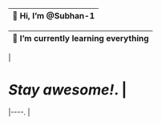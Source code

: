 
| 👋 Hi, I’m @Subhan-1                 
|-----------------------------------------| 

| 🌱 I’m currently learning everything
|-----------------------------------------|

|
# <i>Stay awesome!</i>. |
|----.                  |
